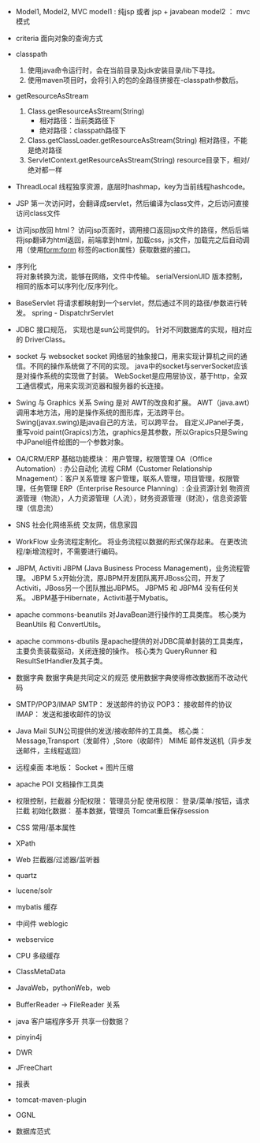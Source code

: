 - Model1, Model2, MVC
	model1 : 纯jsp 或者 jsp + javabean
	model2 ： mvc 模式

- criteria
	面向对象的查询方式

- classpath
	1. 使用java命令运行时，会在当前目录及jdk安装目录/lib下寻找。
	2. 使用maven项目时，会将引入的包的全路径拼接在-classpath参数后。

- getResourceAsStream
	1. Class.getResourceAsStream(String)
		- 相对路径：当前类路径下
		- 绝对路径：classpath路径下
	2. Class.getClassLoader.getResourceAsStream(String)
		相对路径，不能是绝对路径
	3. ServletContext.getResourceAsStream(String)
		resource目录下，相对/绝对都一样

- ThreadLocal
	线程独享资源，底层时hashmap，key为当前线程hashcode。
- JSP
	第一次访问时，会翻译成servlet，然后编译为class文件，之后访问直接访问class文件
- 访问jsp放回 html？
	访问jsp页面时，调用接口返回jsp文件的路径，然后后端将jsp翻译为html返回，前端拿到html，加载css，js文件，加载完之后自动调用（使用<form:form> 标签的action属性）获取数据的接口。

- 序列化  
	将对象转换为流，能够在网络，文件中传输。
	serialVersionUID 版本控制，相同的版本可以序列化/反序列化。

- BaseServlet
	将请求都映射到一个servlet，然后通过不同的路径/参数进行转发。
	spring - DispatchrServlet

- JDBC
	接口规范， 实现也是sun公司提供的。
	针对不同数据库的实现，相对应的 DriverClass。

- socket 与 websocket
	socket 网络层的抽象接口，用来实现计算机之间的通信。不同的操作系统做了不同的实现。
	java中的socket与serverSocket应该是对操作系统的实现做了封装。
	WebSocket是应用层协议，基于http，全双工通信模式，用来实现浏览器和服务器的长连接。

- Swing 与 Graphics 关系
	Swing 是对 AWT的改良和扩展。
	AWT（java.awt）调用本地方法，用的是操作系统的图形库，无法跨平台。
	Swing(javax.swing)是java自己的方法，可以跨平台。
	自定义JPanel子类，重写void paint(Grapics)方法，graphics是其参数，所以Grapics只是Swing中JPanel组件绘图的一个参数对象。

- OA/CRM/ERP
	基础功能模块： 用户管理，权限管理
	OA（Office Automation）: 办公自动化
		流程
	CRM（Customer Relationship Mnagement）：客户关系管理
		客户管理，联系人管理，项目管理，权限管理，任务管理
	ERP（Enterprise Resource Planning）: 企业资源计划
		物资资源管理（物流），人力资源管理（人流），财务资源管理（财流），信息资源管理（信息流）

- SNS
	社会化网络系统
	交友网，信息家园

- WorkFlow
	业务流程定制化。
	将业务流程以数据的形式保存起来。
	在更改流程/新增流程时，不需要进行编码。

- JBPM, Activiti
	JBPM (Java Business Process Management)，业务流程管理。
	JBPM 5.x开始分流，原JBPM开发团队离开JBoss公司，开发了Activiti，JBoss另一个团队推出JBPM5。
	JBPM5 和 JBPM4 没有任何关系。
	JBPM基于Hibernate，Activiti基于Mybatis。


- apache commons-beanutils
	对JavaBean进行操作的工具类库。
	核心类为	BeanUtils 和 ConvertUtils。

- apache commons-dbutils
	是apache提供的对JDBC简单封装的工具类库，主要负责装载驱动，关闭连接的操作。
	核心类为	QueryRunner 和 ResultSetHandler及其子类。

- 数据字典
	数据字典是共同定义的规范
	使用数据字典使得修改数据而不改动代码

- SMTP/POP3/IMAP
	SMTP： 发送邮件的协议
	POP3： 接收邮件的协议
	IMAP： 发送和接收邮件的协议

- Java Mail
	SUN公司提供的发送/接收邮件的工具类。
	核心类：Message,Transport（发邮件）,Store（收邮件）
	MIME
	邮件发送机（异步发送邮件，主线程返回）

- 远程桌面
	本地版： Socket + 图片压缩

- apache POI
	文档操作工具类

- 权限控制，拦截器
	分配权限： 管理员分配
	使用权限： 登录/菜单/按钮，请求拦截
	初始化数据： 基本数据，管理员
	Tomcat重启保存session

- CSS 常用/基本属性
- XPath
- Web 拦截器/过滤器/监听器
- quartz
- lucene/solr
- mybatis  缓存
- 中间件 weblogic
- webservice
- CPU 多级缓存
- ClassMetaData
- JavaWeb，pythonWeb，web
- BufferReader -> FileReader 关系
- java 客户端程序多开 共享一份数据？
- pinyin4j
- DWR
- JFreeChart
- 报表
- tomcat-maven-plugin
- OGNL
- 数据库范式
	
	